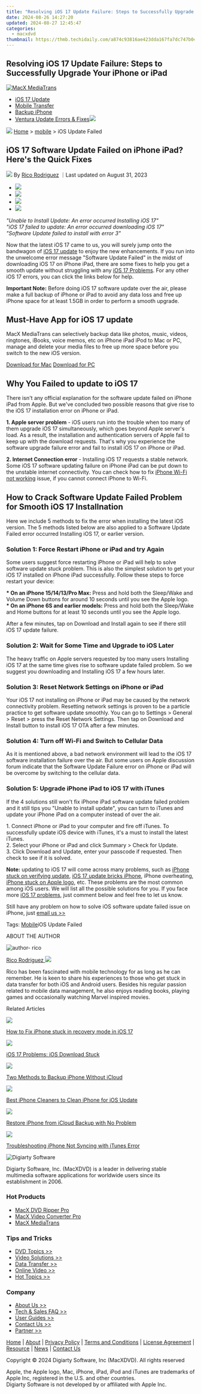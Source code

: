 ```yaml
---
title: "Resolving iOS 17 Update Failure: Steps to Successfully Upgrade Your iPhone or iPad"
date: 2024-08-26 14:27:20
updated: 2024-08-27 12:45:47
categories:
  - macxdvd
thumbnail: https://thmb.techidaily.com/a874c93816ae423dda167fa7dc747b04dfff15b3dc60f43aa7eb889e0d525524.jpg
---
```


## Resolving iOS 17 Update Failure: Steps to Successfully Upgrade Your iPhone or iPad

[![MacX MediaTrans](https://www.macxdvd.com/mobile/../image-style/new-seo/icon10.png)](https://tools.techidaily.com/macxdvd/products/)

* [iOS 17 Update](https://tools.techidaily.com/macxdvd/products/)
* [Mobile Transfer](https://tools.techidaily.com/macxdvd/products/)
* [Backup iPhone](https://tools.techidaily.com/macxdvd/products/)
* [Ventura Update Errors & Fixes](https://tools.techidaily.com/macxdvd/products/)![](https://www.macxdvd.com/mobile/article-image/hot.gif)



![](https://www.macxdvd.com/mobile/../image-style/new-seo/icon7.png) [Home](https://tools.techidaily.com/macxdvd/products/) \> [mobile](https://tools.techidaily.com/macxdvd/products/) \> iOS Update Failed 

## iOS 17 Software Update Failed on iPhone iPad? Here's the Quick Fixes 



![](https://www.macxdvd.com/mobile/../image-style/new-seo/icon6.png) By [Rico Rodriguez](https://www.linkedin.com/in/rico-rodriguez-06815a104/) ｜Last updated on August 31, 2023 

* [![](https://www.macxdvd.com/mobile/../image-style/new-seo/share-fa.jpg)](https://www.facebook.com/sharer/sharer.php?u=https://www.macxdvd.com/mobile/ios-software-update-failed-on-iphone-ipad-fixed.htm)
* [![](https://www.macxdvd.com/mobile/../image-style/new-seo/share-tw.jpg)](https://twitter.com/intent/tweet?url=https://www.macxdvd.com/mobile/ios-software-update-failed-on-iphone-ipad-fixed.htm)
* [![](https://www.macxdvd.com/mobile/../image-style/new-seo/share-email.jpg)](https://www.macxdvd.com/mobile/mailto:info@example.com?&subject=&body=https://www.macxdvd.com/mobile/ios-software-update-failed-on-iphone-ipad-fixed.htm)
* [![](https://www.macxdvd.com/mobile/../image-style/new-seo/share-in.jpg)](https://www.linkedin.com/shareArticle?mini=true&url=https://www.macxdvd.com/mobile/ios-software-update-failed-on-iphone-ipad-fixed.htm&title=&summary=https://www.macxdvd.com/mobile/ios-software-update-failed-on-iphone-ipad-fixed.htm&source=)

_"Unable to Install Update: An error occurred Installing iOS 17"_   
_"iOS 17 failed to update: An error occurred downloading iOS 17"_   
_"Software Update failed to install with error 3"_ 

Now that the latest iOS 17 came to us, you will surely jump onto the bandwagon of [iOS 17 update](https://tools.techidaily.com/macxdvd/products/) to enjoy the new enhancements. If you run into the unwelcome error message "Software Update Failed" in the midst of downloading iOS 17 on iPhone iPad, there are some fixes to help you get a smooth update without struggling with any [iOS 17 Problems](https://tools.techidaily.com/macxdvd/products/). For any other iOS 17 errors, you can click the links below for help.

**Important Note:**  Before doing iOS 17 software update over the air, please make a full backup of iPhone or iPad to avoid any data loss and free up iPhone space for at least 1.5GB in order to perform a smooth upgrade.

## Must-Have App for iOS 17 update

MacX MediaTrans can selectively backup data like photos, music, videos, ringtones, iBooks, voice memos, etc on iPhone iPad iPod to Mac or PC, manage and delete your media files to free up more space before you switch to the new iOS version. 

[Download for Mac](https://tools.techidaily.com/macxdvd/products/) [Download for PC](https://tools.techidaily.com/winxdvd/products/) 

## Why You Failed to update to iOS 17

There isn't any official explanation for the software update failed on iPhone iPad from Apple. But we've concluded two possible reasons that give rise to the iOS 17 installation error on iPhone or iPad. 

**1\. Apple server problem** \- iOS users run into the trouble when too many of them upgrade iOS 17 simultaneously, which goes beyond Apple server's load. As a result, the installation and authentication servers of Apple fail to keep up with the download requests. That's why you experience the software upgrade failure error and fail to install iOS 17 on iPhone or iPad. 

**2\. Internet Connection error** \- Installing iOS 17 requests a stable network. Some iOS 17 software updating failure on iPhone iPad can be put down to the unstable internet connectivity. You can check how to fix [iPhone Wi-Fi not working](https://tools.techidaily.com/macxdvd/products/) issue, if you cannot connect iPhone to Wi-Fi. 

## How to Crack Software Update Failed Problem for Smooth iOS 17 Installnation 

Here we include 5 methods to fix the error when installing the latest iOS version. The 5 methods listed below are also applied to a Software Update Failed error occurred Installing iOS 17, or earlier version. 

### Solution 1: Force Restart iPhone or iPad and try Again

Some users suggest force restarting iPhone or iPad will help to solve software update stuck problem. This is also the simplest solution to get your iOS 17 installed on iPhone iPad successfully. Follow these steps to force restart your device:

**\* On an iPhone 15/14/13/Pro Max:** Press and hold both the Sleep/Wake and Volume Down buttons for around 10 seconds until you see the Apple logo.  
**\* On an iPhone 6S and earlier models:** Press and hold both the Sleep/Wake and Home buttons for at least 10 seconds until you see the Apple logo. 

After a few minutes, tap on Download and Install again to see if there still iOS 17 update failure. 

### Solution 2: Wait for Some Time and Upgrade to iOS Later

The heavy traffic on Apple servers requested by too many users Installing iOS 17 at the same time gives rise to software update failed problem. So we suggest you downloading and Installing iOS 17 a few hours later. 

### Solution 3: Reset Network Settings on iPhone or iPad

Your iOS 17 not installing on iPhone or iPad may be caused by the network connectivity problem. Resetting network settings is proven to be a particle practice to get software update smoothly. You can go to Settings > General > Reset > press the Reset Network Settings. Then tap on Download and Install button to install iOS 17 OTA after a few minutes. 

### Solution 4: Turn off Wi-Fi and Switch to Cellular Data

As it is mentioned above, a bad network environment will lead to the iOS 17 software installation failure over the air. But some users on Apple discussion forum indicate that the Software Update Failure error on iPhone or iPad will be overcome by switching to the cellular data. 

### Solution 5: Upgrade iPhone iPad to iOS 17 with iTunes

If the 4 solutions still won't fix iPhone iPad software update failed problem and it still tips you "Unable to install update", you can turn to iTunes and update your iPhone iPad on a computer instead of over the air. 

1\. Connect iPhone or iPad to your computer and fire off iTunes. To successfully update iOS device with iTunes, it's a must to install the latest iTunes.  
2\. Select your iPhone or iPad and click Summary > Check for Update.  
3\. Click Download and Update, enter your passcode if requested. Then check to see if it is solved. 

**Note:** updating to iOS 17 will come across many problems, such as [iPhone stuck on verifying update](https://tools.techidaily.com/macxdvd/products/), [iOS 17 update bricks iPhone](https://tools.techidaily.com/macxdvd/products/), iPhone overheating, [iPhone stuck on Apple logo](https://tools.techidaily.com/macxdvd/products/), etc. These problems are the most common among iOS users. We will list all the possible solutions for you. If you face more [iOS 17 problems](https://tools.techidaily.com/macxdvd/products/), just comment below and feel free to let us know. 

 Still have any problem on how to solve iOS software update failed issue on iPhone, just [email us >>](https://tools.techidaily.com/macxdvd/products/)

Tags: [Mobile](https://tools.techidaily.com/macxdvd/products/)iOS Update Failed 

ABOUT THE AUTHOR

![author- rico](https://www.macxdvd.com/mobile/../image-style/new-seo/rico.png) 

[Rico Rodriguez ![](https://www.macxdvd.com/mobile/../image-style/new-seo/share-in1.jpg)](https://www.linkedin.com/in/rico-rodriguez-06815a104/) 

Rico has been fascinated with mobile technology for as long as he can remember. He is keen to share his experiences to those who get stuck in data transfer for both iOS and Android users. Besides his regular passion related to mobile data management, he also enjoys reading books, playing games and occasionally watching Marvel inspired movies.



Related Articles

![](https://www.macxdvd.com/mobile/../image-style/new-seo/pic7.jpg)

[How to Fix iPhone stuck in recovery mode in iOS 17](https://tools.techidaily.com/macxdvd/products/) 

![](https://www.macxdvd.com/mobile/../image-style/new-seo/pic6.jpg)

[iOS 17 Problems: iOS Download Stuck](https://tools.techidaily.com/macxdvd/products/) 

![](https://www.macxdvd.com/mobile/../image-style/new-seo/pic5.jpg)

[Two Methods to Backup iPhone Without iCloud](https://tools.techidaily.com/macxdvd/products/) 

![](https://www.macxdvd.com/mobile/../image-style/new-seo/pic4.jpg)

[Best iPhone Cleaners to Clean iPhone for iOS Update](https://tools.techidaily.com/macxdvd/products/) 

![](https://www.macxdvd.com/mobile/../image-style/new-seo/pic3.jpg)

[Restore iPhone from iCloud Backup with No Problem](https://tools.techidaily.com/macxdvd/products/) 

![](https://www.macxdvd.com/mobile/../image-style/new-seo/pic2.jpg)

[Troubleshooting iPhone Not Syncing with iTunes Error](https://tools.techidaily.com/macxdvd/products/)



![Digiarty Software](https://www.macxdvd.com/mobile/../icon/logo.png) 

Digiarty Software, Inc. (MacXDVD) is a leader in delivering stable multimedia software applications for worldwide users since its establishment in 2006.

### Hot Products

* [MacX DVD Ripper Pro](https://tools.techidaily.com/macxdvd/products/)
* [MacX Video Converter Pro](https://tools.techidaily.com/macxdvd/products/)
* [MacX MediaTrans](https://tools.techidaily.com/macxdvd/products/)

### Tips and Tricks

* [DVD Topics >>](https://tools.techidaily.com/macxdvd/products/)
* [Video Solutions >>](https://tools.techidaily.com/macxdvd/products/)
* [Data Transfer >>](https://tools.techidaily.com/macxdvd/products/)
* [Online Video >>](https://tools.techidaily.com/macxdvd/products/)
* [Hot Topics >>](https://tools.techidaily.com/macxdvd/products/)

### Company

* [About Us >>](https://tools.techidaily.com/macxdvd/products/)
* [Tech & Sales FAQ >>](https://tools.techidaily.com/macxdvd/products/)
* [User Guides >>](https://tools.techidaily.com/macxdvd/products/)
* [Contact Us >>](https://tools.techidaily.com/macxdvd/products/)
* [Partner >>](https://tools.techidaily.com/macxdvd/products/)



[Home](https://tools.techidaily.com/macxdvd/products/) | [About](https://tools.techidaily.com/macxdvd/products/) | [Privacy Policy](https://tools.techidaily.com/macxdvd/products/) | [Terms and Conditions](https://tools.techidaily.com/macxdvd/products/) | [License Agreement](https://tools.techidaily.com/macxdvd/products/) | [Resource](https://tools.techidaily.com/macxdvd/products/) | [News](https://tools.techidaily.com/macxdvd/products/) | [Contact Us](https://tools.techidaily.com/macxdvd/products/)

Copyright © 2024 Digiarty Software, Inc (MacXDVD). All rights reserved

Apple, the Apple logo, Mac, iPhone, iPad, iPod and iTunes are trademarks of Apple Inc, registered in the U.S. and other countries.  
Digiarty Software is not developed by or affiliated with Apple Inc.

<ins class="adsbygoogle"
     style="display:block"
     data-ad-format="autorelaxed"
     data-ad-client="ca-pub-7571918770474297"
     data-ad-slot="1223367746"></ins>



<ins class="adsbygoogle"
     style="display:block"
     data-ad-client="ca-pub-7571918770474297"
     data-ad-slot="8358498916"
     data-ad-format="auto"
     data-full-width-responsive="true"></ins>
